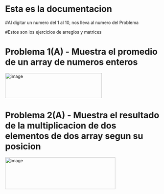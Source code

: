 # Esta es la documentacion


#Al digitar un numero del 1 al 10, nos lleva al numero del Problema

#Estos son los ejercicios de arreglos y matrices

# Problema 1(A) - Muestra el promedio de un array de numeros enteros
<img width="316" height="82" alt="image" src="https://github.com/user-attachments/assets/7d019937-a76b-4def-a26b-e31116d3439a" />

# Problema 2(A) - Muestra el resultado de la multiplicacion de dos elementos de dos array segun su posicion
<img width="360" height="104" alt="image" src="https://github.com/user-attachments/assets/0057cf73-4f90-4cff-bcdb-807c0b8fe742" />





